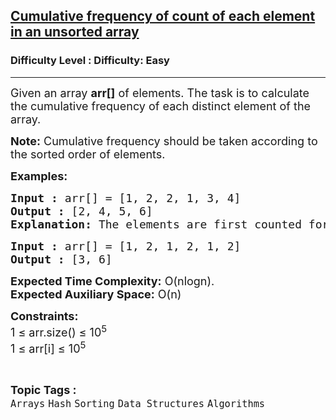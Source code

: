 <h2><a href="https://www.geeksforgeeks.org/problems/frequency-of-each-element-in-an-unsorted-array0759/1?page=4&difficulty=Easy&sortBy=difficulty">Cumulative frequency of count of each element in an unsorted array</a></h2><h3>Difficulty Level : Difficulty: Easy</h3><hr><div class="problems_problem_content__Xm_eO"><p><span style="font-size: 18px;">Given an array <strong>arr[]</strong> of elements. The task is to calculate the cumulative frequency of each distinct element of the array.</span></p>
<p><span style="font-size: 18px;"><strong>Note:</strong>&nbsp;Cumulative frequency should be taken according to the sorted order of elements.</span></p>
<p><span style="font-size: 18px;"><strong>Examples:</strong></span></p>
<pre><span style="font-size: 18px;"><strong>Input :</strong> arr[] = [1, 2, 2, 1, 3, 4]
<strong>Output :</strong> [2, 4, 5, 6]
<strong>Explanation: </strong>The elements are first counted for their frequencies, resulting in {1: 2, 2: 2, 3: 1, 4: 1}. These elements are then sorted by their value, yielding the order [1, 2, 3, 4]. The cumulative frequencies are calculated by adding up the frequencies of the elements as we progress through the sorted order. Thus, the output is [2, 4, 5, 6], representing the cumulative count of elements in the sorted order.</span></pre>
<pre><span style="font-size: 18px;"><strong>Input :</strong> arr[] = [1, 2, 1, 2, 1, 2]
<strong>Output :</strong> [3, 6]
</span></pre>
<p><span style="font-size: 18px;"><strong>Expected Time Complexity:</strong> O(nlogn).<br><strong>Expected Auxiliary Space:</strong> O(n)</span></p>
<p><span style="font-size: 18px;"><strong>Constraints:</strong><br>1 ≤ arr.size() ≤ 10<sup>5</sup><br>1 ≤ arr[i] ≤ 10<sup>5</sup></span></p></div><br><p><span style=font-size:18px><strong>Topic Tags : </strong><br><code>Arrays</code>&nbsp;<code>Hash</code>&nbsp;<code>Sorting</code>&nbsp;<code>Data Structures</code>&nbsp;<code>Algorithms</code>&nbsp;